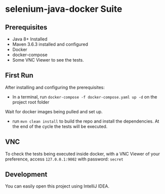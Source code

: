 # selenium-java-docker Suite

## Prerequisites
- Java 8+ Installed
- Maven 3.6.3 installed and configured
- Docker
- docker-compose
- Some VNC Viewer to see the tests.

## First Run
After installing and configuring the prerequisites:

- In a terminal, run `docker-compose -f docker-compose.yaml up -d` on the project root folder

Wait for docker images being pulled and set up.
  
- run `mvn clean install` to build the repo and install the dependencies. At the end of the cycle the tests will be executed.

## VNC
To check the tests being executed inside docker, with a VNC Viewer of your preference, access `127.0.0.1:9002` with password: `secret`

## Development
You can easily open this project using IntelliJ IDEA.